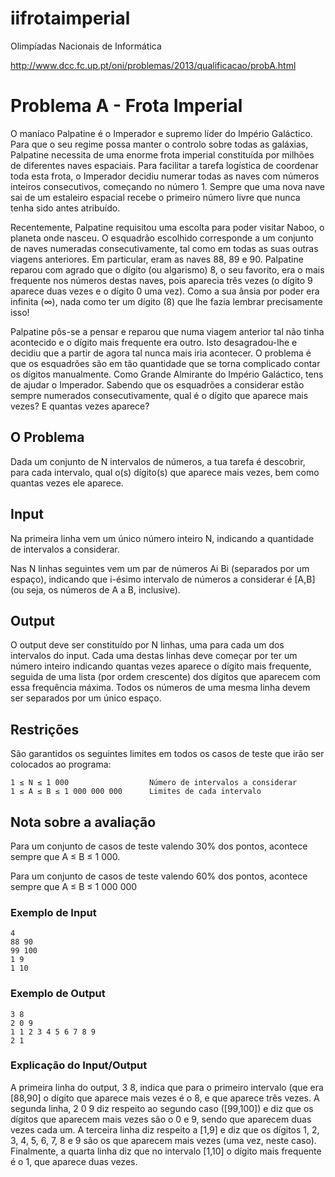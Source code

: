 # iifrotaimperial
Olimpíadas Nacionais de Informática

http://www.dcc.fc.up.pt/oni/problemas/2013/qualificacao/probA.html

<h1>Problema A - Frota Imperial</h1>

O maníaco Palpatine é o Imperador e supremo líder do Império Galáctico. Para que o seu regime possa manter o controlo sobre todas as galáxias, Palpatine necessita de uma enorme frota imperial constituída por milhões de diferentes naves espaciais. Para facilitar a tarefa logística de coordenar toda esta frota, o Imperador decidiu numerar todas as naves com números inteiros consecutivos, começando no número 1. Sempre que uma nova nave sai de um estaleiro espacial recebe o primeiro número livre que nunca tenha sido antes atribuído.

Recentemente, Palpatine requisitou uma escolta para poder visitar Naboo, o planeta onde nasceu. O esquadrão escolhido corresponde a um conjunto de naves numeradas consecutivamente, tal como em todas as suas outras viagens anteriores. Em particular, eram as naves 88, 89 e 90. Palpatine reparou com agrado que o dígito (ou algarismo) 8, o seu favorito, era o mais frequente nos números destas naves, pois aparecia três vezes (o dígito 9 aparece duas vezes e o dígito 0 uma vez). Como a sua ânsia por poder era infinita (∞), nada como ter um dígito (8) que lhe fazia lembrar precisamente isso!

Palpatine pôs-se a pensar e reparou que numa viagem anterior tal não tinha acontecido e o dígito mais frequente era outro. Isto desagradou-lhe e decidiu que a partir de agora tal nunca mais iria acontecer. O problema é que os esquadrões são em tão quantidade que se torna complicado contar os dígitos manualmente. Como Grande Almirante do Império Galáctico, tens de ajudar o Imperador. Sabendo que os esquadrões a considerar estão sempre numerados consecutivamente, qual é o dígito que aparece mais vezes? E quantas vezes aparece?

<h2>O Problema</h2>

Dada um conjunto de N intervalos de números, a tua tarefa é descobrir, para cada intervalo, qual o(s) dígito(s) que aparece mais vezes, bem como quantas vezes ele aparece.

<h2>Input</h2>

Na primeira linha vem um único número inteiro N, indicando a quantidade de intervalos a considerar.

Nas N linhas seguintes vem um par de números Ai Bi (separados por um espaço), indicando que i-ésimo intervalo de números a considerar é &#91;A,B&#93; (ou seja, os números de A a B, inclusive).

<h2>Output</h2>

O output deve ser constituído por N linhas, uma para cada um dos intervalos do input. Cada uma destas linhas deve começar por ter um número inteiro indicando quantas vezes aparece o dígito mais frequente, seguida de uma lista (por ordem crescente) dos dígitos que aparecem com essa frequência máxima. Todos os números de uma mesma linha devem ser separados por um único espaço.

<h2>Restrições</h2>

São garantidos os seguintes limites em todos os casos de teste que irão ser colocados ao programa:

```
1 ≤ N ≤ 1 000                  Número de intervalos a considerar
1 ≤ A ≤ B ≤ 1 000 000 000      Limites de cada intervalo
```

<h2>Nota sobre a avaliação</h2>

Para um conjunto de casos de teste valendo 30% dos pontos, acontece sempre que A ≤ B ≤ 1 000.

Para um conjunto de casos de teste valendo 60% dos pontos, acontece sempre que A ≤ B ≤ 1 000 000

<h3>Exemplo de Input</h3>

```
4
88 90
99 100
1 9
1 10
```

<h3>Exemplo de Output</h3>

```
3 8
2 0 9
1 1 2 3 4 5 6 7 8 9
2 1
```

<h3>Explicação do Input/Output</h3>

A primeira linha do output, 3 8, indica que para o primeiro intervalo (que era [88,90] o dígito que aparece mais vezes é o 8, e que aparece três vezes. A segunda linha, 2 0 9 diz respeito ao segundo caso ([99,100]) e diz que os dígitos que aparecem mais vezes são o 0 e 9, sendo que aparecem duas vezes cada um. A terceira linha diz respeito a [1,9] e diz que os dígitos 1, 2, 3, 4, 5, 6, 7, 8 e 9 são os que aparecem mais vezes (uma vez, neste caso). Finalmente, a quarta linha diz que no intervalo [1,10] o dígito mais frequente é o 1, que aparece duas vezes.
